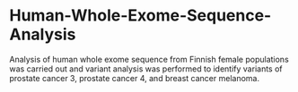 # Human-Whole-Exome-Sequence-Analysis
Analysis of human whole exome sequence from Finnish female populations was carried out and variant analysis was performed to identify variants of prostate cancer 3, prostate cancer 4, and breast cancer melanoma.
